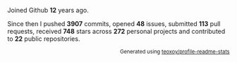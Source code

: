 Joined Github **12** years ago.

Since then I pushed **3907** commits, opened **48** issues, submitted **113** pull requests, received **748** stars across **272** personal projects and contributed to **22** public repositories.

<p align="right"><sub>Generated using <a href="https://github.com/marketplace/actions/profile-readme-stats">teoxoy/profile-readme-stats</a></sub></p>
